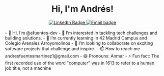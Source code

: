 <div align="center">
   	<h1 align="center">Hi, I'm Andrés! </h1>
    	<a href="linkedin.com/in/andres-fuentes-martínez-57a6ba275">
		<img src="https://img.shields.io/badge/LinkedIn-0077B5?style=for-the-badge&logo=linkedin&logoColor=white" alt="LinkedIn Badge"/>
	</a>
	<a href="mailto:andresfuentesmartinez1@gmail.com">
		<img src="https://img.shields.io/badge/Gmail-D14836?style=for-the-badge&logo=gmail&logoColor=white" alt="Email badge"/>
	</a>
</div>

<br>
- 👋 Hi, I’m @afuentes-dev
- 👀 I’m interested in tackling tech challenges and building solutions.
- 🌱 I’m currently learning in 42 Madrid Campus and Colegio Arenales Arroyomolinos
- 💞️ I’m looking to collaborate on  exciting software projects that challenge and inspire.
- 📫 How to reach me andresfuentesmartinez1@gmail.com
- 😄 Pronouns: Anmar
- ⚡ Fun fact: The first recorded use of the word "computer" was in 1613 to refer to a human job title, not a machine

<!---
afuentes-dev/afuentes-dev is a ✨ special ✨ repository because its `README.md` (this file) appears on your GitHub profile.
You can click the Preview link to take a look at your changes.
--->
